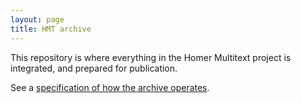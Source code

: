 ```yaml
---
layout: page
title: HMT archive
---
```


This repository is where everything in the Homer Multitext project  is integrated, and prepared for publication.

See a [specification of how the archive operates](specs/hmt/Hmt.html).


